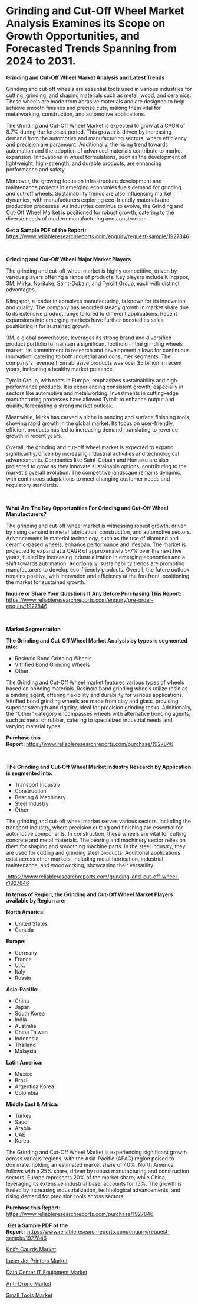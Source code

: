 <p><h1>Grinding and Cut-Off Wheel Market Analysis Examines its Scope on Growth Opportunities, and Forecasted Trends Spanning from 2024 to 2031.</h1></p><p><strong>Grinding and Cut-Off Wheel Market Analysis and Latest Trends</strong></p>
<p><p>Grinding and cut-off wheels are essential tools used in various industries for cutting, grinding, and shaping materials such as metal, wood, and ceramics. These wheels are made from abrasive materials and are designed to help achieve smooth finishes and precise cuts, making them vital for metalworking, construction, and automotive applications.</p><p>The Grinding and Cut-Off Wheel Market is expected to grow at a CAGR of 8.7% during the forecast period. This growth is driven by increasing demand from the automotive and manufacturing sectors, where efficiency and precision are paramount. Additionally, the rising trend towards automation and the adoption of advanced materials contribute to market expansion. Innovations in wheel formulations, such as the development of lightweight, high-strength, and durable products, are enhancing performance and safety.</p><p>Moreover, the growing focus on infrastructure development and maintenance projects in emerging economies fuels demand for grinding and cut-off wheels. Sustainability trends are also influencing market dynamics, with manufacturers exploring eco-friendly materials and production processes. As industries continue to evolve, the Grinding and Cut-Off Wheel Market is positioned for robust growth, catering to the diverse needs of modern manufacturing and construction.</p></p>
<p><strong>Get a Sample PDF of the Report:&nbsp;</strong> <a href="https://www.reliableresearchreports.com/enquiry/request-sample/1927846?utm_campaign=10&utm_medium=2&utm_source=Github&utm_content=ia&utm_term=25102024&utm_id=grinding-and-cut-off-wheel">https://www.reliableresearchreports.com/enquiry/request-sample/1927846</a></p>
<p>&nbsp;</p>
<p><strong>Grinding and Cut-Off Wheel Major Market Players</strong></p>
<p><p>The grinding and cut-off wheel market is highly competitive, driven by various players offering a range of products. Key players include Klingspor, 3M, Mirka, Noritake, Saint-Gobain, and Tyrolit Group, each with distinct advantages.</p><p>Klingspor, a leader in abrasives manufacturing, is known for its innovation and quality. The company has recorded steady growth in market share due to its extensive product range tailored to different applications. Recent expansions into emerging markets have further boosted its sales, positioning it for sustained growth.</p><p>3M, a global powerhouse, leverages its strong brand and diversified product portfolio to maintain a significant foothold in the grinding wheels market. Its commitment to research and development allows for continuous innovation, catering to both industrial and consumer segments. The company's revenue from abrasive products was over $5 billion in recent years, indicating a healthy market presence.</p><p>Tyrolit Group, with roots in Europe, emphasizes sustainability and high-performance products. It is experiencing consistent growth, especially in sectors like automotive and metalworking. Investments in cutting-edge manufacturing processes have allowed Tyrolit to enhance output and quality, forecasting a strong market outlook.</p><p>Meanwhile, Mirka has carved a niche in sanding and surface finishing tools, showing rapid growth in the global market. Its focus on user-friendly, efficient products has led to increasing demand, translating to revenue growth in recent years.</p><p>Overall, the grinding and cut-off wheel market is expected to expand significantly, driven by increasing industrial activities and technological advancements. Companies like Saint-Gobain and Noritake are also projected to grow as they innovate sustainable options, contributing to the market's overall evolution. The competitive landscape remains dynamic, with continuous adaptations to meet changing customer needs and regulatory standards.</p></p>
<p>&nbsp;</p>
<p><strong>What Are The Key Opportunities For Grinding and Cut-Off Wheel Manufacturers?</strong></p>
<p><p>The grinding and cut-off wheel market is witnessing robust growth, driven by rising demand in metal fabrication, construction, and automotive sectors. Advancements in material technology, such as the use of diamond and ceramic-based wheels, enhance performance and lifespan. The market is projected to expand at a CAGR of approximately 5-7% over the next five years, fueled by increasing industrialization in emerging economies and a shift towards automation. Additionally, sustainability trends are prompting manufacturers to develop eco-friendly products. Overall, the future outlook remains positive, with innovation and efficiency at the forefront, positioning the market for sustained growth.</p></p>
<p><strong>Inquire or Share Your Questions If Any Before Purchasing This Report:</strong> <a href="https://www.reliableresearchreports.com/enquiry/pre-order-enquiry/1927846?utm_campaign=10&utm_medium=2&utm_source=Github&utm_content=ia&utm_term=25102024&utm_id=grinding-and-cut-off-wheel">https://www.reliableresearchreports.com/enquiry/pre-order-enquiry/1927846</a></p>
<p>&nbsp;</p>
<p><strong>Market Segmentation</strong></p>
<p><strong>The Grinding and Cut-Off Wheel Market Analysis by types is segmented into:</strong></p>
<p><ul><li>Resinoid Bond Grinding Wheels</li><li>Vitrified Bond Grinding Wheels</li><li>Other</li></ul></p>
<p><p>The Grinding and Cut-Off Wheel market features various types of wheels based on bonding materials. Resinoid bond grinding wheels utilize resin as a binding agent, offering flexibility and durability for various applications. Vitrified bond grinding wheels are made from clay and glass, providing superior strength and rigidity, ideal for precision grinding tasks. Additionally, the "Other" category encompasses wheels with alternative bonding agents, such as metal or rubber, catering to specialized industrial needs and varying material types.</p></p>
<p><strong>Purchase this Report:&nbsp;</strong><a href="https://www.reliableresearchreports.com/purchase/1927846?utm_campaign=10&utm_medium=2&utm_source=Github&utm_content=ia&utm_term=25102024&utm_id=grinding-and-cut-off-wheel">https://www.reliableresearchreports.com/purchase/1927846</a></p>
<p>&nbsp;</p>
<p><strong>The Grinding and Cut-Off Wheel Market Industry Research by Application is segmented into:</strong></p>
<p><ul><li>Transport Industry</li><li>Construction</li><li>Bearing & Machinery</li><li>Steel Industry</li><li>Other</li></ul></p>
<p><p>The grinding and cut-off wheel market serves various sectors, including the transport industry, where precision cutting and finishing are essential for automotive components. In construction, these wheels are vital for cutting concrete and metal materials. The bearing and machinery sector relies on them for shaping and smoothing machine parts. In the steel industry, they are used for cutting and grinding steel products. Additional applications exist across other markets, including metal fabrication, industrial maintenance, and woodworking, showcasing their versatility.</p></p>
<p><a href="https://www.reliableresearchreports.com/grinding-and-cut-off-wheel-r1927846?utm_campaign=10&utm_medium=2&utm_source=Github&utm_content=ia&utm_term=25102024&utm_id=grinding-and-cut-off-wheel">&nbsp;https://www.reliableresearchreports.com/grinding-and-cut-off-wheel-r1927846</a></p>
<p><strong>In terms of Region, the Grinding and Cut-Off Wheel Market Players available by Region are:</strong></p>
<p>
    <p> <strong> North America: </strong>
        <ul>
            <li>United States</li>
            <li>Canada</li>
        </ul>
        </p> 
    <p> <strong> Europe: </strong>
        <ul>
            <li>Germany</li>
            <li>France</li>
            <li>U.K.</li>
            <li>Italy</li>
            <li>Russia</li>
        </ul>
        </p> 
    <p> <strong> Asia-Pacific: </strong>
        <ul>
            <li>China</li>
            <li>Japan</li>
            <li>South Korea</li>
            <li>India</li>
            <li>Australia</li>
            <li>China Taiwan</li>
            <li>Indonesia</li>
            <li>Thailand</li>
            <li>Malaysia</li>
        </ul>
        </p> 
    <p> <strong> Latin America: </strong>
        <ul>
            <li>Mexico</li>
            <li>Brazil</li>
            <li>Argentina Korea</li>
            <li>Colombia</li>
        </ul>
        </p> 
    <p> <strong> Middle East & Africa: </strong>
        <ul>
            <li>Turkey</li>
            <li>Saudi</li>
            <li>Arabia</li>
            <li>UAE</li>
            <li>Korea</li>
        </ul>
    </p>
    </p>
<p><p>The Grinding and Cut-Off Wheel Market is experiencing significant growth across various regions, with the Asia-Pacific (APAC) region poised to dominate, holding an estimated market share of 40%. North America follows with a 25% share, driven by robust manufacturing and construction sectors. Europe represents 20% of the market share, while China, leveraging its extensive industrial base, accounts for 15%. The growth is fueled by increasing industrialization, technological advancements, and rising demand for precision tools across sectors.</p></p>
<p><strong>Purchase this Report: </strong><a href="https://www.reliableresearchreports.com/purchase/1927846?utm_campaign=10&utm_medium=2&utm_source=Github&utm_content=ia&utm_term=25102024&utm_id=grinding-and-cut-off-wheel">https://www.reliableresearchreports.com/purchase/1927846</a></p>
<p>&nbsp;<strong>Get a Sample PDF of the Report:&nbsp;&nbsp;</strong><a href="https://www.reliableresearchreports.com/enquiry/request-sample/1927846?utm_campaign=10&utm_medium=2&utm_source=Github&utm_content=ia&utm_term=25102024&utm_id=grinding-and-cut-off-wheel">https://www.reliableresearchreports.com/enquiry/request-sample/1927846</a></p>
<p><strong></strong></p>
<p><p><a href="https://github.com/kimhelmer83/Market-Research-Report-List-1/blob/main/knife-gaurds-market.md?utm_campaign=10&utm_medium=2&utm_source=Github&utm_content=ia&utm_term=25102024&utm_id=grinding-and-cut-off-wheel">Knife Gaurds Market</a></p><p><a href="https://issuu.com/reportprime-2/docs/laser-jet-printers-market-size-2030_bc1af7fce8f91c?utm_campaign=10&utm_medium=2&utm_source=Github&utm_content=ia&utm_term=25102024&utm_id=grinding-and-cut-off-wheel">Laser Jet Printers Market</a></p><p><a href="https://issuu.com/reportprime-2/docs/data-center-it-equipment-market-siz_4e7a37d2f37c1e?utm_campaign=10&utm_medium=2&utm_source=Github&utm_content=ia&utm_term=25102024&utm_id=grinding-and-cut-off-wheel">Data Center IT Equipment Market</a></p><p><a href="https://www.linkedin.com/pulse/anti-drone-market-dynamics-application-types-emerging-trends-pibec?utm_campaign=10&utm_medium=2&utm_source=Github&utm_content=ia&utm_term=25102024&utm_id=grinding-and-cut-off-wheel">Anti-Drone Market</a></p><p><a href="https://github.com/NancyAlvarado586/Market-Research-Report-List-1/blob/main/small-tools-market.md?utm_campaign=10&utm_medium=2&utm_source=Github&utm_content=ia&utm_term=25102024&utm_id=grinding-and-cut-off-wheel">Small Tools Market</a></p></p>